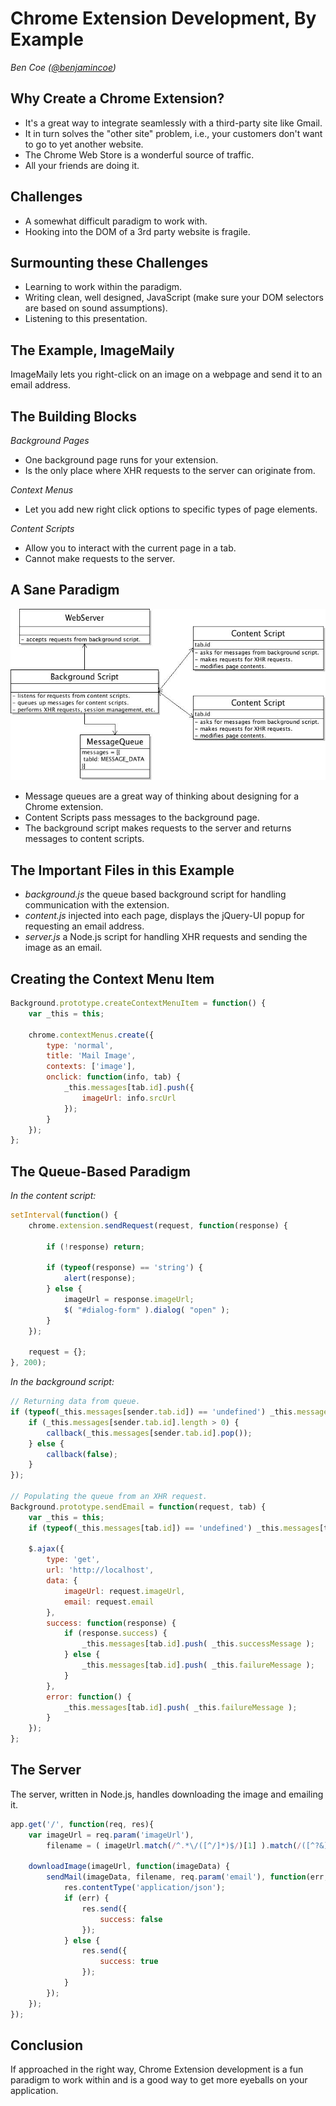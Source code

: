 Chrome Extension Development, By Example
========================================

_Ben Coe ([@benjamincoe](http://twitter.com/#/benjamincoe))_

Why Create a Chrome Extension?
------------------------------

* It's a great way to integrate seamlessly with a third-party site like Gmail.
 * It in turn solves the "other site" problem, i.e., your customers don't want to go to yet another website.
* The Chrome Web Store is a wonderful source of traffic.
* All your friends are doing it.

Challenges
----------

* A somewhat difficult paradigm to work with.
* Hooking into the DOM of a 3rd party website is fragile.

Surmounting these Challenges
----------------------------

* Learning to work within the paradigm.
* Writing clean, well designed, JavaScript (make sure your DOM selectors are based on sound assumptions).
* Listening to this presentation.

The Example, ImageMaily
-----------------------

ImageMaily lets you right-click on an image on a webpage and send it to an email address.

The Building Blocks
-------------------

_Background Pages_

* One background page runs for your extension.
* Is the only place where XHR requests to the server can originate from.

_Context Menus_

* Let you add new right click options to specific types of page elements.

_Content Scripts_

* Allow you to interact with the current page in a tab.
* Cannot make requests to the server.

A Sane Paradigm
---------------

![Diagram of Design in Action](https://github.com/bcoe/DoloresLabsTechTalk/raw/master/images/extension-paradigm.png)

* Message queues are a great way of thinking about designing for a Chrome extension.
 * Content Scripts pass messages to the background page.
 * The background script makes requests to the server and returns messages to content scripts.

The Important Files in this Example
-----------------------------------

* _background.js_ the queue based background script for handling communication with the extension.
* _content.js_ injected into each page, displays the jQuery-UI popup for requesting an email address.
* _server.js_ a Node.js script for handling XHR requests and sending the image as an email.

Creating the Context Menu Item
------------------------------

```javascript
Background.prototype.createContextMenuItem = function() {
	var _this = this;
	
	chrome.contextMenus.create({
		type: 'normal',
		title: 'Mail Image',
		contexts: ['image'],
		onclick: function(info, tab) {
			_this.messages[tab.id].push({
				imageUrl: info.srcUrl
			});
		}
	});
};
```
The Queue-Based Paradigm
------------------------

_In the content script:_

```javascript
setInterval(function() {
	chrome.extension.sendRequest(request, function(response) {
		
		if (!response) return;
		
		if (typeof(response) == 'string') {
			alert(response);
		} else {
			imageUrl = response.imageUrl;
			$( "#dialog-form" ).dialog( "open" );
		}
	});
	
	request = {};
}, 200);
```

_In the background script:_

```javascript
// Returning data from queue.
if (typeof(_this.messages[sender.tab.id]) == 'undefined') _this.messages[sender.tab.id] = [];
	if (_this.messages[sender.tab.id].length > 0) {
		callback(_this.messages[sender.tab.id].pop());
	} else {
		callback(false);
	}
});
	
// Populating the queue from an XHR request.
Background.prototype.sendEmail = function(request, tab) {
	var _this = this;
	if (typeof(_this.messages[tab.id]) == 'undefined') _this.messages[tab.id] = [];
	
	$.ajax({
		type: 'get',
		url: 'http://localhost',
		data: {
			imageUrl: request.imageUrl,
			email: request.email
		},
		success: function(response) {
			if (response.success) {
				_this.messages[tab.id].push( _this.successMessage );
			} else {
				_this.messages[tab.id].push( _this.failureMessage );
			}
		},
		error: function() {
			_this.messages[tab.id].push( _this.failureMessage );
		}
	});
};
```

The Server
----------

The server, written in Node.js, handles downloading the image and emailing it.

```javascript
app.get('/', function(req, res){
	var imageUrl = req.param('imageUrl'),
		filename = ( imageUrl.match(/^.*\/([^/]*)$/)[1] ).match(/([^?&]*)/)[1];
	
	downloadImage(imageUrl, function(imageData) {
		sendMail(imageData, filename, req.param('email'), function(err, success) {
			res.contentType('application/json');
			if (err) {
				res.send({
					success: false
				});		
			} else {
				res.send({
					success: true
				});
			}
		});
	});
});
```

Conclusion
----------

If approached in the right way, Chrome Extension development is a fun paradigm to work within and is a good way to get more eyeballs on your application.
